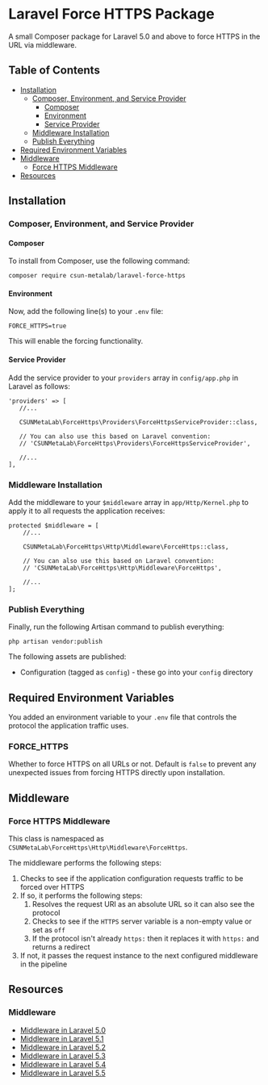 # Laravel Force HTTPS Package
A small Composer package for Laravel 5.0 and above to force HTTPS in the URL via middleware.

## Table of Contents

* [Installation](#installation)
    * [Composer, Environment, and Service Provider](#composer-environment-and-service-provider)
        * [Composer](#composer)
        * [Environment](#environment)
        * [Service Provider](#service-provider)
    * [Middleware Installation](#middleware-installation)
    * [Publish Everything](#publish-everything)
* [Required Environment Variables](#required-environment-variables)
* [Middleware](#middleware)
    * [Force HTTPS Middleware](#force-https-middleware)
* [Resources](#resources)

## Installation

### Composer, Environment, and Service Provider

#### Composer

To install from Composer, use the following command:

```
composer require csun-metalab/laravel-force-https
```

#### Environment

Now, add the following line(s) to your `.env` file:

```
FORCE_HTTPS=true
```

This will enable the forcing functionality.

#### Service Provider

Add the service provider to your `providers` array in `config/app.php` in Laravel as follows:

```
'providers' => [
   //...

   CSUNMetaLab\ForceHttps\Providers\ForceHttpsServiceProvider::class,

   // You can also use this based on Laravel convention:
   // 'CSUNMetaLab\ForceHttps\Providers\ForceHttpsServiceProvider',

   //...
],
```

### Middleware Installation

Add the middleware to your `$middleware` array in `app/Http/Kernel.php` to apply it to all requests the application receives:

```
protected $middleware = [
	//...

	CSUNMetaLab\ForceHttps\Http\Middleware\ForceHttps::class,

	// You can also use this based on Laravel convention:
	// 'CSUNMetaLab\ForceHttps\Http\Middleware\ForceHttps',

	//...
];
```

### Publish Everything

Finally, run the following Artisan command to publish everything:

```
php artisan vendor:publish
```

The following assets are published:

* Configuration (tagged as `config`) - these go into your `config` directory

## Required Environment Variables

You added an environment variable to your `.env` file that controls the protocol the application traffic uses.

### FORCE_HTTPS

Whether to force HTTPS on all URLs or not. Default is `false` to prevent any unexpected issues from forcing HTTPS directly upon installation.

## Middleware

### Force HTTPS Middleware

This class is namespaced as `CSUNMetaLab\ForceHttps\Http\Middleware\ForceHttps`.

The middleware performs the following steps:

1. Checks to see if the application configuration requests traffic to be forced over HTTPS
2. If so, it performs the following steps:
    1. Resolves the request URI as an absolute URL so it can also see the protocol
    2. Checks to see if the `HTTPS` server variable is a non-empty value or set as `off`
    2. If the protocol isn't already `https:` then it replaces it with `https:` and returns a redirect
3. If not, it passes the request instance to the next configured middleware in the pipeline

## Resources

### Middleware

* [Middleware in Laravel 5.0](https://laravel.com/docs/5.0/middleware)
* [Middleware in Laravel 5.1](https://laravel.com/docs/5.1/middleware)
* [Middleware in Laravel 5.2](https://laravel.com/docs/5.2/middleware)
* [Middleware in Laravel 5.3](https://laravel.com/docs/5.3/middleware)
* [Middleware in Laravel 5.4](https://laravel.com/docs/5.4/middleware)
* [Middleware in Laravel 5.5](https://laravel.com/docs/5.5/middleware)